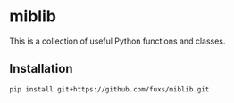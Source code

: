 # miblib
This is a collection of useful Python functions and classes.

## Installation

```bash
pip install git+https://github.com/fuxs/miblib.git
```